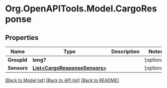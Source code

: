 # Org.OpenAPITools.Model.CargoResponse
## Properties

Name | Type | Description | Notes
------------ | ------------- | ------------- | -------------
**GroupId** | **long?** |  | [optional] 
**Sensors** | [**List&lt;CargoResponseSensors&gt;**](CargoResponseSensors.md) |  | [optional] 

[[Back to Model list]](../README.md#documentation-for-models) [[Back to API list]](../README.md#documentation-for-api-endpoints) [[Back to README]](../README.md)


